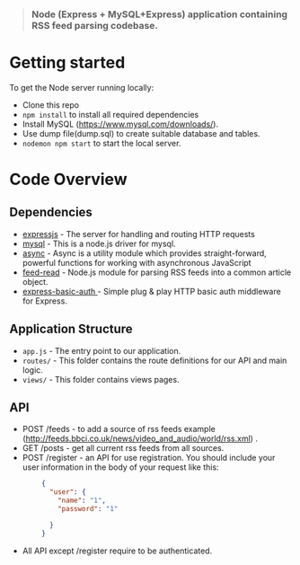 > ### Node (Express + MySQL+Express) application containing RSS feed parsing codebase.

# Getting started

To get the Node server running locally:

- Clone this repo
- `npm install` to install all required dependencies
- Install MySQL (https://www.mysql.com/downloads/).
- Use dump file(dump.sql) to create suitable database and tables.
- `nodemon npm start` to start the local server.

# Code Overview

## Dependencies

- [expressjs](https://github.com/expressjs/express) - The server for handling and routing HTTP requests
- [mysql](https://github.com/mysqljs/mysql) - This is a node.js driver for mysql. 
- [async](https://github.com/caolan/async) - Async is a utility module which provides straight-forward, powerful functions for working with asynchronous JavaScript
- [feed-read](https://github.com/sentientwaffle/feed-read) - Node.js module for parsing RSS feeds into a common article object.
- [express-basic-auth ](https://github.com/LionC/express-basic-auth) - Simple plug & play HTTP basic auth middleware for Express.


## Application Structure

- `app.js` - The entry point to our application. 
- `routes/` - This folder contains the route definitions for our API and main logic.
- `views/` - This folder contains views pages.

## API
  
- POST /feeds - to add a source of rss feeds example (http://feeds.bbci.co.uk/news/video_and_audio/world/rss.xml) .
- GET /posts - get all current rss feeds from all sources.
- POST /register - an API for use registration. You should include your user information in the body of your request like this:
```json
        {
          "user": {
            "name": "1",
            "password": "1"

          }
        }
```
- All API except /register require to be authenticated.
